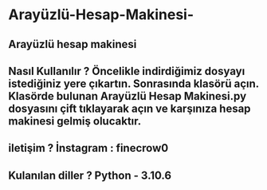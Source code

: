 # Arayüzlü-Hesap-Makinesi-
Arayüzlü hesap makinesi 
----------------------------------------------------------
Nasıl Kullanılır ? 
Öncelikle indirdiğimiz dosyayı istediğiniz yere çıkartın.
Sonrasında klasörü açın.
Klasörde bulunan Arayüzlü Hesap Makinesi.py dosyasını çift tıklayarak açın ve karşınıza hesap makinesi gelmiş olucaktır.
----------------------------------------------------------
iletişim ?
İnstagram : finecrow0
----------------------------------------------------------
Kulanılan diller ?
Python - 3.10.6
----------------------------------------------------------
